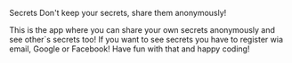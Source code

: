 Secrets 
Don't keep your secrets, share them anonymously!

This is the app where you can share your own secrets anonymously and see other`s secrets too!
If you want to see secrets you have to register wia email, Google or Facebook!
Have fun with that and happy coding!
